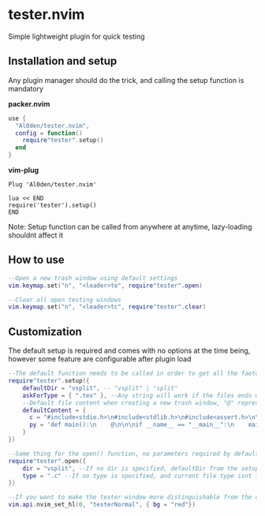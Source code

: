 # tester.nvim

Simple lightweight plugin for quick testing

## Installation and setup

Any plugin manager should do the trick, and calling the setup function is mandatory

**packer.nvim**
```lua
use { 
  "Al0den/tester.nvim",
  config = function()
    require"tester".setup()
  end
}
```

**vim-plug**
```vimscript
Plug 'Al0den/tester.nvim'

lua << END
require('tester').setup()
END

```

Note: Setup function can be called from anywhere at anytime, lazy-loading shouldnt affect it

## How to use

```lua
--Open a new trash window using default settings
vim.keymap.set("n", "<leader>te", require"tester".open)

--Clear all open testing windows
vim.keymap.set("n", "<leader>tc", require"tester".clear)
```

## Customization

The default setup is required and comes with no options at the time being, however some feature are configurable after plugin load
```lua
--The default function needs to be called in order to get all the faetures, and the default setup is as such:
require"tester".setup({
    defaultDir = "vsplit", -- "vsplit" | "split"
    askForType = { ".tex" }, --Any string will work if the files ends with this particular string
    --Default file content when creating a new trash window, "@" represents cursor position, and isn't required
    defaultContent = {
      c = "#include<stdio.h>\n#include<stdlib.h>\n#include<assert.h>\n\nint main() {\n    @\n}",
      py = 'def main():\n    @\n\n\nif __name__ == "__main__":\n    main()\n'
    }
})

--Same thing for the open() function, no parameters required by default
require"tester".open({
    dir = "vsplit", --If no dir is specified, defaultDir from the setup() function will be used
    type = ".c" --If no type is specified, and current file type isnt in askForType from the setup function, the current type will be used
})

--If you want to make the tester window more distinguishable from the others, you can use your own highlight group
vim.api.nvim_set_hl(0, "testerNormal", { bg = "red"})

```



